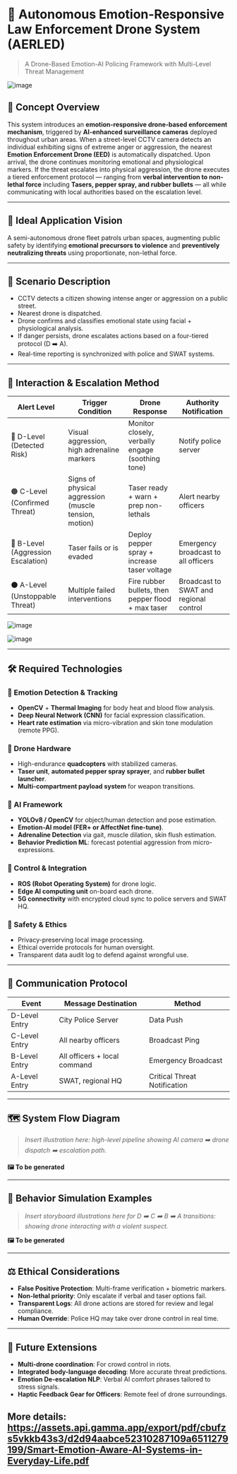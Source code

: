 # 🚨 Autonomous Emotion-Responsive Law Enforcement Drone System (AERLED)  
> A Drone-Based Emotion-AI Policing Framework with Multi-Level Threat Management

![image](https://github.com/user-attachments/assets/c041ac33-f513-4d84-8e13-a182d68dd4c9)

## 🧠 Concept Overview
This system introduces an **emotion-responsive drone-based enforcement mechanism**, triggered by **AI-enhanced surveillance cameras** deployed throughout urban areas. When a street-level CCTV camera detects an individual exhibiting signs of extreme anger or aggression, the nearest **Emotion Enforcement Drone (EED)** is automatically dispatched. Upon arrival, the drone continues monitoring emotional and physiological markers. If the threat escalates into physical aggression, the drone executes a tiered enforcement protocol — ranging from **verbal intervention to non-lethal force** including **Tasers, pepper spray, and rubber bullets** — all while communicating with local authorities based on the escalation level.

---

## 🎯 Ideal Application Vision
A semi-autonomous drone fleet patrols urban spaces, augmenting public safety by identifying **emotional precursors to violence** and **preventively neutralizing threats** using proportionate, non-lethal force.

---

## 🌆 Scenario Description
- CCTV detects a citizen showing intense anger or aggression on a public street.
- Nearest drone is dispatched.
- Drone confirms and classifies emotional state using facial + physiological analysis.
- If danger persists, drone escalates actions based on a four-tiered protocol (D ➡️ A).
- Real-time reporting is synchronized with police and SWAT systems.

---

## 🧬 Interaction & Escalation Method

| Alert Level | Trigger Condition | Drone Response | Authority Notification |
|-------------|-------------------|----------------|------------------------|
| 🔵 D-Level (Detected Risk) | Visual aggression, high adrenaline markers | Monitor closely, verbally engage (soothing tone) | Notify police server |
| 🟠 C-Level (Confirmed Threat) | Signs of physical aggression (muscle tension, motion) | Taser ready + warn + prep non-lethals | Alert nearby officers |
| 🔴 B-Level (Aggression Escalation) | Taser fails or is evaded | Deploy pepper spray + increase taser voltage | Emergency broadcast to all officers |
| ⚫ A-Level (Unstoppable Threat) | Multiple failed interventions | Fire rubber bullets, then pepper flood + max taser | Broadcast to SWAT and regional control |

![image](https://github.com/user-attachments/assets/bca5421a-6100-4f55-af4e-35adef3bfdbd)

![image](https://github.com/user-attachments/assets/284cc2ca-31ab-48ee-ba45-59ca64accfab)


---

## 🛠️ Required Technologies

### 🎥 Emotion Detection & Tracking
- **OpenCV** + **Thermal Imaging** for body heat and blood flow analysis.
- **Deep Neural Network (CNN)** for facial expression classification.
- **Heart rate estimation** via micro-vibration and skin tone modulation (remote PPG).

### 🤖 Drone Hardware
- High-endurance **quadcopters** with stabilized cameras.
- **Taser unit**, **automated pepper spray sprayer**, and **rubber bullet launcher**.
- **Multi-compartment payload system** for weapon transitions.

### 🧠 AI Framework
- **YOLOv8 / OpenCV** for object/human detection and pose estimation.
- **Emotion-AI model (FER+ or AffectNet fine-tune)**.
- **Adrenaline Detection** via gait, muscle dilation, skin flush estimation.
- **Behavior Prediction ML**: forecast potential aggression from micro-expressions.

### 🔄 Control & Integration
- **ROS (Robot Operating System)** for drone logic.
- **Edge AI computing unit** on-board each drone.
- **5G connectivity** with encrypted cloud sync to police servers and SWAT HQ.

### 🔐 Safety & Ethics
- Privacy-preserving local image processing.
- Ethical override protocols for human oversight.
- Transparent data audit log to defend against wrongful use.

---

## 📶 Communication Protocol

| Event | Message Destination | Method |
|-------|---------------------|--------|
| D-Level Entry | City Police Server | Data Push |
| C-Level Entry | All nearby officers | Broadcast Ping |
| B-Level Entry | All officers + local command | Emergency Broadcast |
| A-Level Entry | SWAT, regional HQ | Critical Threat Notification |

---

## 🗺️ System Flow Diagram  
> _Insert illustration here: high-level pipeline showing AI camera ➡️ drone dispatch ➡️ escalation path._

**🖼️ To be generated**

---

## 🤖 Behavior Simulation Examples  
> _Insert storyboard illustrations here for D ➡️ C ➡️ B ➡️ A transitions: showing drone interacting with a violent suspect._

**🖼️ To be generated**

---

## ⚖️ Ethical Considerations

- **False Positive Protection**: Multi-frame verification + biometric markers.
- **Non-lethal priority**: Only escalate if verbal and taser options fail.
- **Transparent Logs**: All drone actions are stored for review and legal compliance.
- **Human Override**: Police HQ may take over drone control in real time.

---

## 🚀 Future Extensions

- **Multi-drone coordination**: For crowd control in riots.
- **Integrated body-language decoding**: More accurate threat predictions.
- **Emotion De-escalation NLP**: Verbal AI comfort phrases tailored to stress signals.
- **Haptic Feedback Gear for Officers**: Remote feel of drone surroundings.

## More details: https://assets.api.gamma.app/export/pdf/cbufzs5vkkb43s3/d2d94aabce52310287109a6511279199/Smart-Emotion-Aware-AI-Systems-in-Everyday-Life.pdf
